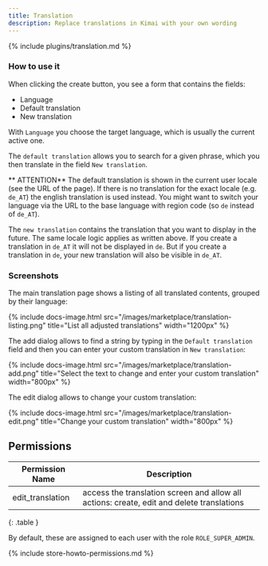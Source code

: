 ```yaml
---
title: Translation
description: Replace translations in Kimai with your own wording
---
```


{% include plugins/translation.md %}  

### How to use it

When clicking the create button, you see a form that contains the fields:

- Language
- Default translation
- New translation

With `Language` you choose the target language, which is usually the current active one.

The `default translation` allows you to search for a given phrase, which you then translate in the field `New translation`.

** ATTENTION** 
The default translation is shown in the current user locale (see the URL of the page). 
If there is no translation for the exact locale (e.g. `de_AT`) the english translation is used instead.
You might want to switch your language via the URL to the base language with region code (so `de` instead of `de_AT`). 

The `new translation` contains the translation that you want to display in the future.
The same locale logic applies as written above. If you create a translation in `de_AT` it will not be displayed in `de`.
But if you create a translation in `de`, your new translation will also be visible in `de_AT`.

### Screenshots

The main translation page shows a listing of all translated contents, grouped by their language:

{% include docs-image.html src="/images/marketplace/translation-listing.png" title="List all adjusted translations" width="1200px" %}

The add dialog allows to find a string by typing in the `Default translation` field and then you can enter your custom translation in `New translation`:

{% include docs-image.html src="/images/marketplace/translation-add.png" title="Select the text to change and enter your custom translation" width="800px" %}

The edit dialog allows to change your custom translation:

{% include docs-image.html src="/images/marketplace/translation-edit.png" title="Change your custom translation" width="800px" %}

## Permissions

| Permission Name     | Description                                                                               |
|---------------------|-------------------------------------------------------------------------------------------|
| edit_translation    | access the translation screen and allow all actions: create, edit and delete translations |
{: .table }

By default, these are assigned to each user with the role `ROLE_SUPER_ADMIN`.

{% include store-howto-permissions.md %}
